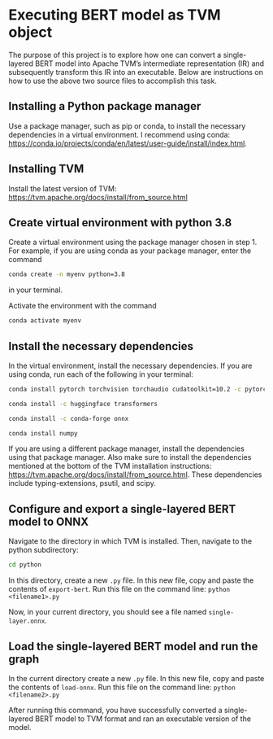 # Executing BERT model as TVM object

The purpose of this project is to explore how one can convert a single-layered BERT model into Apache TVM’s intermediate representation (IR) and subsequently transform this IR into an executable. Below are instructions on how to use the above two source files to accomplish this task.


## Installing a Python package manager

Use a package manager, such as pip or conda, to install the necessary dependencies in a virtual environment. I recommend using conda: https://conda.io/projects/conda/en/latest/user-guide/install/index.html.

## Installing TVM

Install the latest version of TVM: https://tvm.apache.org/docs/install/from_source.html

## Create virtual environment with python 3.8

Create a virtual environment using the package manager chosen in step 1. For example, if you are using conda as your package manager, enter the command 
```bash
conda create -n myenv python=3.8
```
in your terminal. 

Activate the environment with the command

```bash
conda activate myenv
```
## Install the necessary dependencies 
In the virtual environment, install the necessary dependencies. If you are using conda, run each of the following in your terminal:
```bash
conda install pytorch torchvision torchaudio cudatoolkit=10.2 -c pytorch
```
```bash
conda install -c huggingface transformers
```
```bash
conda install -c conda-forge onnx
```
```bash
conda install numpy
```
If you are using a different package manager, install the dependencies using that package manager.
Also make sure to install the dependencies mentioned at the bottom of the TVM installation instructions: https://tvm.apache.org/docs/install/from_source.html.
These dependencies include typing-extensions, psutil, and scipy.

## Configure and export a single-layered BERT model to ONNX

Navigate to the directory in which TVM is installed. Then, navigate to the python subdirectory:
```bash
cd python
```
In this directory, create a new ```.py``` file. In this new file, copy and paste the contents of ```export-bert```. Run this file on the command line:
```python <filename1>.py```

Now, in your current directory, you should see a file named ```single-layer.onnx```. 

## Load the single-layered BERT model and run the graph
In the current directory  create a new ```.py``` file. In this new file, copy and paste the contents of ```load-onnx```. Run this file on the command line:
```python <filename2>.py```

After running this command, you have successfully converted a single-layered BERT model to TVM format and ran an executable version of the model. 
